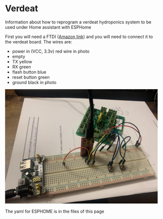 # Verdeat
Information about how to reprogram a verdeat hydroponics system to be used under Home assistant with ESPHome

First you will need a FTDI (<a href="https://www.amazon.com/WWZMDiB-FT232RL-Converter-Adapter-Breakout/dp/B0BJKCSZZW/ref=sr_1_4?crid=2K2KAP1DN290F&keywords=FTDI&qid=1708105548&sprefix=ftdi%2Caps%2C78&sr=8-4">Amazon link</a>) and you will need to connect it to the verdeat board. The wires are:

- power in (VCC, 3.3v) red wire in photo
- empty
- TX yellow
- RX green
- flash button blue
- reset button green
- ground black in photo

<img src="https://github.com/drakecoldwinter/Verdeat/blob/main/program1.jpg" width="500">

The yaml for ESPHOME is in the files of this page
